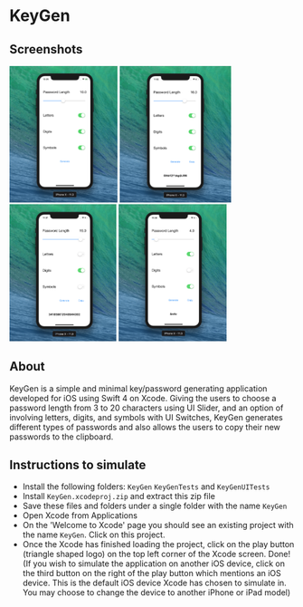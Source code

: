 # KeyGen

## Screenshots
<img src="https://github.com/adbht/KeyGen/blob/master/Screenshots/DefaultScreen.png" width="191">                           <img src="https://github.com/adbht/KeyGen/blob/master/Screenshots/Generating%20Password%20(Example%201).png" width="197">   <img src="https://github.com/adbht/KeyGen/blob/master/Screenshots/Generating%20Password%20(Example%202).png" width="189">  <img src="https://github.com/adbht/KeyGen/blob/master/Screenshots/Generating%20Password%20(Example%203).png" width="191">     

## About
KeyGen is a simple and minimal key/password generating application developed for iOS using Swift 4 on Xcode. Giving the users to choose a password length from 3 to 20 characters using UI Slider, and an option of involving letters, digits, and symbols with UI Switches, KeyGen generates different types of passwords and also allows the users to copy their new passwords to the clipboard.

## Instructions to simulate
   - Install the following folders: ```KeyGen``` ```KeyGenTests``` and ```KeyGenUITests```
   - Install ```KeyGen.xcodeproj.zip``` and extract this zip file
   - Save these files and folders under a single folder with the name ```KeyGen```
   - Open Xcode from Applications
   - On the 'Welcome to Xcode' page you should see an existing project with the name ```KeyGen```. Click on this project.
   - Once the Xcode has finished loading the project, click on the play button (triangle shaped logo) on the top left corner of the Xcode screen. Done! (If you wish to simulate the application on another iOS device, click on the third button on the right of the play button which mentions an iOS device. This is the default iOS device Xcode has chosen to simulate in. You may choose to change the device to another iPhone or iPad model)
